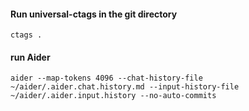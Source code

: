 #### Run universal-ctags in the git directory
```
ctags .
```

#### run Aider
```
aider --map-tokens 4096 --chat-history-file ~/aider/.aider.chat.history.md --input-history-file ~/aider/.aider.input.history --no-auto-commits
```


